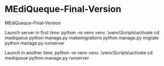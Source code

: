 # MEdiQueque-Final-Version
 MEdiQueque-Final-Version

Launch server in first time:
python -m venv venv
.\venv\Scripts\activate
cd mediqueue
python manage.py makemigrations
python manage.py migrate
python manage.py runserver

Launch in another time:
python -m venv venv
.\venv\Scripts\activate
cd mediqueue
python manage.py runserver
